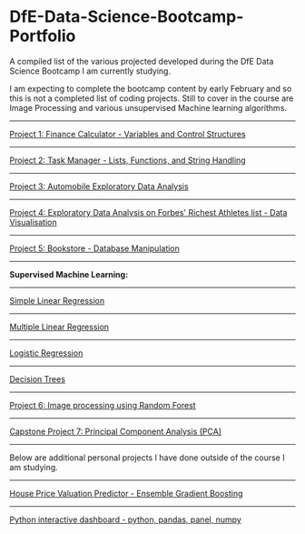 # DfE-Data-Science-Bootcamp-Portfolio
A compiled list of the various projected developed during the DfE Data Science Bootcamp I am currently studying.

I am expecting to complete the bootcamp content by early February and so this is not a completed list of coding projects. Still to cover in the course are Image Processing and various unsupervised Machine learning algorithms. 

----
<a href = "https://github.com/RyanPitt100/DfE-Data-Science-Bootcamp-Projects/blob/main/finance_calculators.py">Project 1: Finance Calculator -  Variables and Control Structures</a>

----
<a href="https://github.com/RyanPitt100/DfE-Data-Science-Bootcamp-Projects/blob/main/task_manager.py"> Project 2: Task Manager - Lists, Functions, and String Handling
</a>

----
<a href = "https://github.com/RyanPitt100/DfE-Data-Science-Bootcamp-Projects/blob/main/EDAOnTheAutomobileDataset_CapstoneProject.docx"> Project 3: Automobile Exploratory Data Analysis</a>

----
<a href = "https://github.com/RyanPitt100/DfE-Data-Science-Bootcamp-Projects/blob/main/capstone4EDA.docx">Project 4: Exploratory Data Analysis on Forbes' Richest Athletes list - Data Visualisation</a>

----
<a href = "https://github.com/RyanPitt100/DfE-Data-Science-Bootcamp-Projects/blob/main/Bookstore.py">Project 5: Bookstore - Database Manipulation
</a>

----

<strong>Supervised Machine Learning: </strong>

----

<a href = "https://github.com/RyanPitt100/DfE-Data-Science-Bootcamp-Projects/blob/main/Linear%20Regression.ipynb">Simple Linear Regression</a>

----

<a href ="https://github.com/RyanPitt100/DfE-Data-Science-Bootcamp-Projects/blob/main/Multiple%20Linear%20Regression.ipynb">Multiple Linear Regression</a>

----

<a href = "https://github.com/RyanPitt100/DfE-Data-Science-Bootcamp-Projects/blob/main/Logistic%20Regression.ipynb"> Logistic Regression </a>

----

<a href = "https://github.com/RyanPitt100/DfE-Data-Science-Bootcamp-Projects/blob/main/Decision%20Trees%20(3).ipynb">Decision Trees</a>

----

<a href ="https://github.com/RyanPitt100/DfE-Data-Science-Bootcamp-Projects/blob/main/CAPSTONE%20PROJECT%20IMAGE%20PROCESSING%20(1)%20(1).ipynb"> Project 6: Image processing using Random Forest</a>

----

<a href = "https://github.com/RyanPitt100/DfE-Data-Science-Bootcamp-Projects/blob/main/Capstone%20project%20vii.ipynb">Capstone Project 7:
Principal Component Analysis (PCA)</a>

----------------------------------------------------------------------------------------------------

Below are additional personal projects I have done outside of the course I am studying.

----

<a href = "https://github.com/RyanPitt100/DfE-Data-Science-Bootcamp-Projects/blob/main/House%20Price%20Valuation%20Ensemble%20Gradient%20Boosting.ipynb">House Price Valuation Predictor - Ensemble Gradient Boosting</a>

----

<a href = "https://github.com/RyanPitt100/Python-Interactive-Dashboard">Python interactive dashboard - python, pandas, panel, numpy</a>
